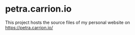 # petra.carrion.io
This project hosts the source files of my personal website on https://petra.carrion.io/
